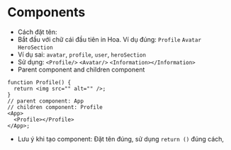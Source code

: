 # Components

- Cách đặt tên:
- Bắt đầu với chữ cái đầu tiên in Hoa. Ví dụ đúng: `Profile` `Avatar` `HeroSection`
- Ví dụ sai: `avatar`, `profile`, `user`, `heroSection`
- Sử dụng: `<Profile/>` `<Avatar/>` `<Information></Information>`
- Parent component and children component

```tsx
function Profile() {
  return <img src="" alt="" />;
}
// parent component: App
// children component: Profile
<App>
  <Profile></Profile>
</App>;
```

- Lưu ý khi tạo component: Đặt tên đúng, sử dụng `return ()` đúng cách,
